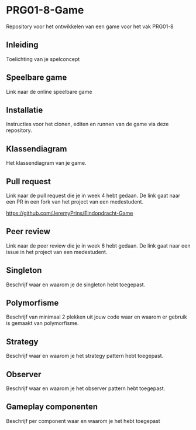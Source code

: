 # PRG01-8-Game
Repository voor het ontwikkelen van een game voor het vak PRG01-8

## Inleiding

Toelichting van je spelconcept

## Speelbare game

Link naar de online speelbare game

## Installatie

Instructies voor het clonen, editen en runnen van de game via deze repository.

## Klassendiagram

Het klassendiagram van je game.

## Pull request

Link naar de pull request die je in week 4 hebt gedaan. De link gaat naar een PR in een fork van het project van een medestudent.

https://github.com/JeremyPrins/Eindopdracht-Game

## Peer review

Link naar de peer review die je in week 6 hebt gedaan. De link gaat naar een issue in het project van een medestudent.

## Singleton

Beschrijf waar en waarom je de singleton hebt toegepast.

## Polymorfisme

Beschrijf van minimaal 2 plekken uit jouw code waar en waarom er gebruik is gemaakt van polymorfisme.

## Strategy

Beschrijf waar en waarom je het strategy pattern hebt toegepast.

## Observer

Beschrijf waar en waarom je het observer pattern hebt toegepast.

## Gameplay componenten

Beschrijf per component waar en waarom je het hebt toegepast
